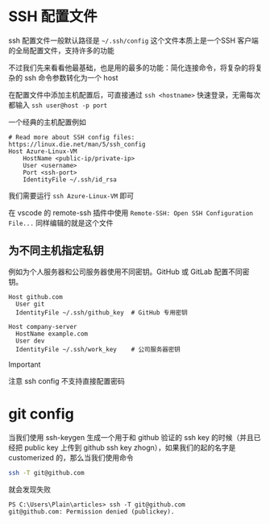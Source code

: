 # SSH 配置文件

ssh 配置文件一般默认路径是 `~/.ssh/config` 这个文件本质上是一个SSH 客户端的全局配置文件，支持许多的功能

不过我们先来看看他最基础，也是用的最多的功能：简化连接命令，将复杂的将复杂的 ssh 命令参数转化为一个 host



在配置文件中添加主机配置后，可直接通过 `ssh <hostname>` 快速登录，无需每次都输入 `ssh user@host -p port`

一个经典的主机配置例如

```
# Read more about SSH config files: https://linux.die.net/man/5/ssh_config
Host Azure-Linux-VM
    HostName <public-ip/private-ip>
    User <username>
    Port <ssh-port>
    IdentityFile ~/.ssh/id_rsa
```

我们需要运行 `ssh Azure-Linux-VM` 即可

在 vscode 的 remote-ssh 插件中使用 `Remote-SSH: Open SSH Configuration File...` 同样编辑的就是这个文件



## 为不同主机指定私钥

例如为个人服务器和公司服务器使用不同密钥。GitHub 或 GitLab 配置不同密钥。

```
Host github.com
  User git
  IdentityFile ~/.ssh/github_key  # GitHub 专用密钥

Host company-server
  HostName example.com
  User dev
  IdentityFile ~/.ssh/work_key    # 公司服务器密钥
```



> [!important]
>
> 注意 ssh config 不支持直接配置密码

# git config

当我们使用 ssh-keygen 生成一个用于和  github 验证的 ssh key 的时候（并且已经把 public key 上传到 github ssh key zhogn），如果我们的起的名字是 customerized 的，那么当我们使用命令 

```bash
ssh -T git@github.com
```

就会发现失败

```
PS C:\Users\Plain\articles> ssh -T git@github.com
git@github.com: Permission denied (publickey).
```

